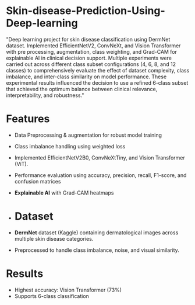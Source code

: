 # Skin-disease-Prediction-Using-Deep-learning
"Deep learning project for skin disease classification using DermNet dataset. Implemented EfficientNetV2, ConvNeXt, and Vision Transformer with pre processing, augmentation, class weighting, and Grad-CAM for explainable AI in clinical decision support. Multiple experiments were carried out across different class subset configurations (4, 6, 8, and 12 classes) to comprehensively evaluate the effect of dataset complexity, class imbalance, and inter-class similarity on model performance. These experimental results influenced the decision to use a refined 6-class subset that achieved the optimum balance between clinical relevance, interpretability, and robustness."

# Features
- Data Preprocessing & augmentation for robust model training  
- Class imbalance handling using weighted loss
- Implemented EfficientNetV2B0, ConvNeXtTiny, and Vision Transformer (ViT).
- Performance evaluation using accuracy, precision, recall, F1-score, and confusion matrices  
- **Explainable AI** with Grad-CAM heatmaps
  
- # Dataset
- **DermNet** dataset (Kaggle) containing dermatological images across multiple skin disease categories.  
- Preprocessed to handle class imbalance, noise, and visual similarity.
  
# Results
- Highest accuracy: Vision Transformer (73%)
- Supports 6-class classification
  
